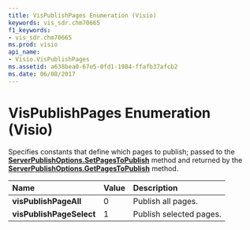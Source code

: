 ```yaml
---
title: VisPublishPages Enumeration (Visio)
keywords: vis_sdr.chm70665
f1_keywords:
- vis_sdr.chm70665
ms.prod: visio
api_name:
- Visio.VisPublishPages
ms.assetid: a638bea0-67e5-0fd1-1984-ffafb37afcb2
ms.date: 06/08/2017
---
```



# VisPublishPages Enumeration (Visio)

Specifies constants that define which pages to publish; passed to the **[ServerPublishOptions.SetPagesToPublish](serverpublishoptions-setpagestopublish-method-visio.md)** method and returned by the **[ServerPublishOptions.GetPagesToPublish](serverpublishoptions-getpagestopublish-method-visio.md)** method.



|**Name**|**Value**|**Description**|
|:-----|:-----|:-----|
| **visPublishPageAll**|0|Publish all pages.|
| **visPublishPageSelect**|1|Publish selected pages.|

